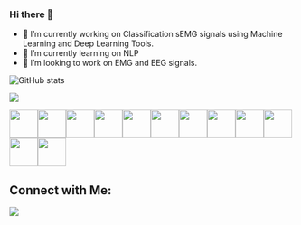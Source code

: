### Hi there 👋

- 🔭 I’m currently working on Classification sEMG signals using Machine Learning and Deep Learning Tools.
- 🌱 I’m currently learning on  NLP
- 👯 I’m looking to work on EMG and EEG signals.



![GitHub stats](https://github-readme-stats.vercel.app/api?username=vvidyasagarr&theme=highcontrast&show_icons=true)



<img src="https://github-readme-stats.vercel.app/api/top-langs?username=vvidyasagarr&layout=compact&theme=highcontrast"/>


<img height=50 src="https://cdn.jsdelivr.net/gh/devicons/devicon/icons/python/python-original.svg"/><img height=50
src="https://cdn.jsdelivr.net/gh/devicons/devicon/icons/tensorflow/tensorflow-original.svg" /><img height=50                         
src="https://cdn.jsdelivr.net/gh/devicons/devicon/icons/matlab/matlab-line.svg" /><img height=50                                     src="https://cdn.jsdelivr.net/gh/devicons/devicon/icons/jupyter/jupyter-plain.svg" /><img height=50                                 src="https://cdn.jsdelivr.net/gh/devicons/devicon/icons/swift/swift-plain.svg" /><img height=50 src="https://cdn.jsdelivr.net/gh/devicons/devicon/icons/numpy/numpy-original.svg" /><img height=50 src="https://cdn.jsdelivr.net/gh/devicons/devicon/icons/pandas/pandas-original.svg" /><img height=50 src="https://cdn.jsdelivr.net/gh/devicons/devicon/icons/git/git-plain.svg"/><img height=50 src="https://cdn.jsdelivr.net/gh/devicons/devicon/icons/github/github-original.svg"/><img height=50
src="https://cdn.jsdelivr.net/gh/devicons/devicon/icons/c/c-plain.svg" /><img height=50
src="https://cdn.jsdelivr.net/gh/devicons/devicon/icons/cplusplus/cplusplus-line.svg" /><img height=50                               src="https://cdn.jsdelivr.net/gh/devicons/devicon/icons/opencv/opencv-plain-wordmark.svg" />





Connect with Me:
--------------------------------------------------------------------------------------------------------------------------------
[![](https://img.shields.io/badge/linkedin-%230077B5.svg?style=for-the-badge&logo=linkedin)](https://www.linkedin.com/in/vidya-sagar-reddy-venna-59a387240/)  
     
        
          

          
          
          
          

          

             
          
        
          
